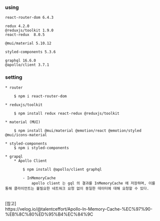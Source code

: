 ### using

    react-router-dom 6.4.3

    redux 4.2.0
    @reduxjs/toolkit 1.9.0
    react-redux  8.0.5

    @mui/material 5.10.12

    styled-components 5.3.6

    graphql 16.6.0
    @apollo/client 3.7.1

### setting

    * router

        $ npm i react-router-dom

    * reduxjs/toolkit

        $ npm install redux react-redux @reduxjs/toolkit

    * material (MUI)

        $ npm install @mui/material @emotion/react @emotion/styled @mui/icons-material

    * styled-components
        $ npm i styled-components

    * grapql
        * Apollo Client

            $ npm install @apollo/client graphql

            - InMemoryCache
                apollo client 는 gql 의 결과를 InMemoryCache 에 저장하며, 이를 통해 클라이언트는 불필요한 네트워크 요청 없이 동일한 데이터에 대해 요청할 수 있다.

<br>
[참고] <br>
https://velog.io/@talentceffort/Apollo-In-Memory-Cache-%EC%97%90-%EB%8C%80%ED%95%B4%EC%84%9C
